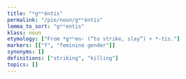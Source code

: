 ```yaml
---
title: "*gʷʰéntis"
permalink: "/pie/noun/gʷʰéntis"
lemma_to_sort: "gʷʰentis"
klass: noun
etymology: ["From *gʷʰen- (“to strike, slay”) +‎ *-tis."]
markers: [["f", "feminine gender"]]
synonyms: []
definitions: ["striking", "killing"]
topics: []
---
```

